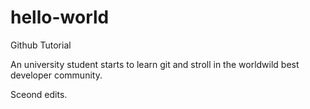# hello-world
Github Tutorial 

An university student starts to learn git and stroll in the worldwild best developer community.

Sceond edits.
